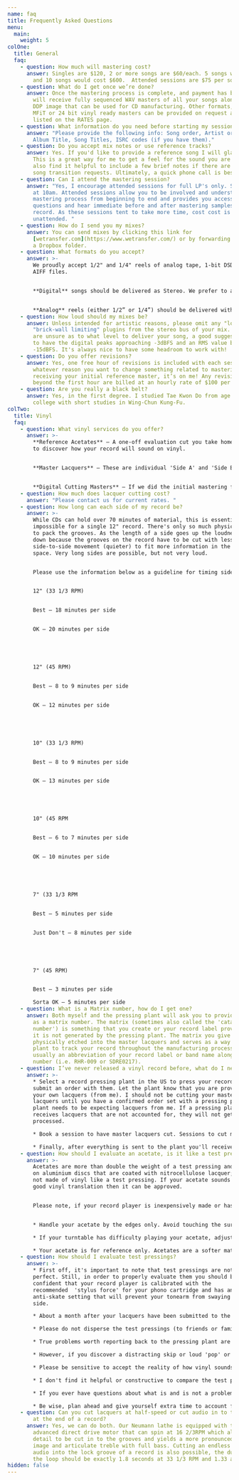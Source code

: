 ```yaml
---
name: faq
title: Frequently Asked Questions
menu:
  main:
    weight: 5
colOne:
  title: General
  faq:
    - question: How much will mastering cost?
      answer: Singles are $120, 2 or more songs are $60/each. 5 songs would cost $300
        and 10 songs would cost $600.  Attended sessions are $75 per song.
    - question: What do I get once we’re done?
      answer: Once the mastering process is complete, and payment has been made, you
        will receive fully sequenced WAV masters of all your songs along with a
        DDP image that can be used for CD manufacturing. Other formats, such as
        MFiT or 24 bit vinyl ready masters can be provided on request and are
        listed on the RATES page.
    - question: What information do you need before starting my session?
      answer: "Please provide the following info: Song order, Artist or Band name,
        Album Title, Song Titles, ISRC codes (if you have them)."
    - question: Do you accept mix notes or use reference tracks?
      answer: Yes. If you'd like to provide a reference song I will gladly accept it.
        This is a great way for me to get a feel for the sound you are after. I
        also find it helpful to include a few brief notes if there are specific
        song transition requests. Ultimately, a quick phone call is best.
    - question: Can I attend the mastering session?
      answer: "Yes, I encourage attended sessions for full LP's only. Sessions start
        at 10am. Attended sessions allow you to be involved and understand the
        mastering process from beginning to end and provides you access to ask
        questions and hear immediate before and after mastering samples of your
        record. As these sessions tent to take more time, cost cost is more than
        unattended. "
    - question: How do I send you my mixes?
      answer: You can send mixes by clicking this link for
        [wetransfer.com](https://www.wetransfer.com/) or by forwarding a link to
        a Dropbox folder.
    - question: What formats do you accept?
      answer: >-
        We proudly accept 1/2" and 1/4" reels of analog tape, 1-bit DSD, WAV or
        AIFF files.


        **Digital** songs should be delivered as Stereo. We prefer to accept 24bit / 44.1k or higher, but can accept others if necessary. Please do not send MP3's or ‘lossy’ audio. Make sure there is no distortion or clipping as it's best to start with the highest possible quality.


        **Analog** reels (either 1/2” or 1/4”) should be delivered with tones of 10kHz, 1kHz and 100Hz at a level of 0VU. At least 30 seconds of each tone with 10 seconds of silence in between at the end of a reel is appreciated. Please number and label your tape boxes with the tape speed, reference level and the EQ standard that was used. If possible, please organize the songs in the correct running order (as they will show up on the record) with sufficient leader tape at the top and tail. As a backup, supplying a digital copy of each song on a thumb-drive is recommended.
    - question: How loud should my mixes be?
      answer: Unless intended for artistic reasons, please omit any "loudness" or
        "brick-wall limiting" plugins from the stereo bus of your mix. If you
        are unsure as to what level to deliver your song, a good suggestion is
        to have the digital peaks approaching -3dBFS and an RMS value below
        -15dBFS. It's always nice to have some headroom to work with!
    - question: Do you offer revisions?
      answer: Yes, one free hour of revisions is included with each session. If for
        whatever reason you want to change something related to mastering after
        receiving your initial reference master, it’s on me! Any revisions
        beyond the first hour are billed at an hourly rate of $100 per hour.
    - question: Are you really a black belt?
      answer: Yes, in the first degree. I studied Tae Kwon Do from age 12 through
        college with short studies in Wing-Chun Kung-Fu.
colTwo:
  title: Vinyl
  faq:
    - question: What vinyl services do you offer?
      answer: >-
        **Reference Acetates** — A one-off evaluation cut you take home and play
        to discover how your record will sound on vinyl.


        **Master Lacquers** — These are individual 'Side A' and 'Side B' master lacquer discs that are cut and shipped to the pressing plant for mass production of vinyl records.


        **Digital Cutting Masters** — If we did the initial mastering for your record and you're choosing to have lacquers cut elsewhere, we can provide the 24-bit side A and B digital files and required timing log.
    - question: How much does lacquer cutting cost?
      answer: "Please contact us for current rates. "
    - question: How long can each side of my record be?
      answer: >-
        While CDs can hold over 70 minutes of material, this is essentially
        impossible for a single 12" record. There's only so much physical space
        to pack the grooves. As the length of a side goes up the loudness goes
        down because the grooves on the record have to be cut with less
        side-to-side movement (quieter) to fit more information in the allotted
        space. Very long sides are possible, but not very loud.


        Please use the information below as a guideline for timing sides:


        12" (33 1/3 RPM)


        Best — 18 minutes per side


        OK — 20 minutes per side





        12" (45 RPM)


        Best — 8 to 9 minutes per side


        OK — 12 minutes per side





        10" (33 1/3 RPM)


        Best — 8 to 9 minutes per side


        OK — 13 minutes per side





        10" (45 RPM


        Best — 6 to 7 minutes per side


        OK — 10 minutes per side





        7" (33 1/3 RPM


        Best — 5 minutes per side


        Just Don't — 8 minutes per side





        7" (45 RPM)


        Best — 3 minutes per side

        Sorta OK — 5 minutes per side
    - question: What is a Matrix number, how do I get one?
      answer: Both myself and the pressing plant will ask you to provide what's known
        as a matrix number. The matrix (sometimes also called the 'catalog
        number') is something that you create or your record label provides you,
        it is not generated by the pressing plant. The matrix you give me is
        physically etched into the master lacquers and serves as a way for the
        plant to track your record throughout the manufacturing process. It's
        usually an abbreviation of your record label or band name along with a
        number (i.e. RHR-009 or SDRE0217).
    - question: I’ve never released a vinyl record before, what do I need to know?
      answer: >-
        * Select a record pressing plant in the US to press your records and
        submit an order with them. Let the plant know that you are providing
        your own lacquers (from me). I should not be cutting your master
        lacquers until you have a confirmed order set with a pressing plant. The
        plant needs to be expecting lacquers from me. If a pressing plant
        receives lacquers that are not accounted for, they will not get
        processed.

        * Book a session to have master lacquers cut. Sessions to cut master lacquers are not attended. One lacquer is needed for each side of a record. A single album needs 2 lacquers created, a double LP would need 4, etc. Let me know where the project is being pressed, and once the masters are cut I’ll express ship the lacquers directly to it or the corresponding plating facility.

        * Finally, after everything is sent to the plant you'll receive test pressings of your record. These are a small batch of finished records. Most plants require approval of test presses before manufacturing the bulk of your order. Once you approve the test presses the plant will complete the rest of your order.
    - question: How should I evaluate an acetate, is it like a test pressing?
      answer: >-
        Acetates are more than double the weight of a test pressing and are cut
        on aluminium discs that are coated with nitrocellulose lacquer; they are
        not made of vinyl like a test pressing. If your acetate sounds like a
        good vinyl translation then it can be approved.


        Please note, if your record player is inexpensively made or has a low torque motor the acetate may play back inconsistently or with warble; this is a turntable issue, not a problem with the acetate or overall cut. Some things to consider when evaluating an acetate at home:


        * Handle your acetate by the edges only. Avoid touching the surface where the grooves have been cut.

        * If your turntable has difficulty playing your acetate, adjust your tonearm's counterweight or stylus force; a worn or damaged stylus can mar the grooves or distort the sound of the acetate.

        * Your acetate is for reference only. Acetates are a softer material than vinyl and will only last a few plays at maximum fidelity before getting noisy. Use it to evaluate the sound of the cut on one or two trusted playback systems before it begins to degrade.
    - question: How should I evaluate test pressings?
      answer: >-
        * First off, it's important to note that test pressings are not always
        perfect. Still, in order to properly evaluate them you should be
        confident that your record player is calibrated with the
        recommended  'stylus force' for your phono cartridge and has an
        anti-skate setting that will prevent your tonearm from swaying side to
        side.

        * About a month after your lacquers have been submitted to the plant, you'll receive a box of test pressings (usually 5 copies). The first thing you should do when opening the box is number the tests 1-5, this will help when taking notes and referencing a specific copy.

        * Please do not disperse the test pressings (to friends or family or kickstarter contributors) before they have been fully approved, the whole point in evaluating them is to have all copies at-hand and available for comparison should an issue be discovered.

        * True problems worth reporting back to the pressing plant are ones that are repeated on each and every test pressing in exactly the same way every time. For example, if you hear a loud 'zip' sound in the middle of the second song on test pressing 1 and again on 2 but not on 3, 4 and 5. It's just a random anomaly and not something that will be on the final production run of records.

        * However, if you discover a distracting skip or loud 'pop' or 'swish' sound that happens at the same moment on all 5 pressings in exactly the same way, this is something worth documenting and contacting myself or the pressing plant about.

        * Please be sensitive to accept the reality of how vinyl sounds, the random clicks and pops that are present in one test pressing but do not repeat in others are not a cause for concern, they are part of what makes vinyl unique. 'Diameter loss' (when a record sounds successively less-bright and a bit more 'gritty' as you get closer to the inner diameter) is also normal to hear on vinyl. Keep in mind, we're talking about an audio format that reproduces sound by a microscopic shard of diamond scratching through a plastic trench the width of two human hairs and then amplifying those mechanical vibrations to then recreate the original sound so it's just going to sound reasonably different!

        * I don't find it helpful or constructive to compare the test pressings to the digital masters as it's likely that the vinyl pre-master (and thus the actual vinyl) will potentially have a bit more dynamic range and just 'feel' different than the digital (it's not a 1:1 transfer, so don't treat it like one). It's also worth noting that vinyl generally has a 'softer' and less-bright treble as well the low-end will usually be tighter with not as much low-frequency extension and less stereo feel to the bass. There are physical limitations to vinyl and it would be counter productive to expect it to have the same clarity and frequency response as a digital counterpart that is without the same mechanical constraints.

        * If you ever have questions about what is and is not a problem with test pressings you should consult with the person who cut the lacquers (me). I can often help you understand what is or isn't an actual issue of concern. I can also help be a liaison between the pressing plant and plating facility to help discover where an issue is stemming from, ultimately a new side may need to be cut to best resolve a problem.

        * Be wise, plan ahead and give yourself extra time to account for potential setbacks. The process of making vinyl records is not quick and all stages leading up to the pressing happen in real time with little to no automation. Great sounding vinyl is worth the extra time!
    - question: Can you cut lacquers at half-speed or cut audio in to the lock groove
        at the end of a record?
      answer: Yes, we can do both. Our Neumann lathe is equipped with the most
        advanced direct drive motor that can spin at 16 2/3RPM which allows more
        detail to be cut in to the grooves and yields a more pronounced stereo
        image and articulate treble with full bass. Cutting an endless loop of
        audio into the lock groove of a record is also possible, the duration of
        the loop should be exactly 1.8 seconds at 33 1/3 RPM and 1.33 at 45 RPM.
hidden: false
---
```

